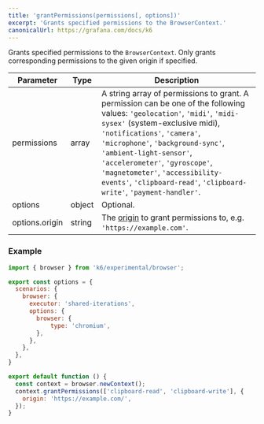 ```yaml
---
title: 'grantPermissions(permissions[, options])'
excerpt: 'Grants specified permissions to the BrowserContext.'
canonicalUrl: https://grafana.com/docs/k6
---
```


Grants specified permissions to the `BrowserContext`. Only grants corresponding permissions to the given origin if specified.

<TableWithNestedRows>

| Parameter      | Type   | Description                                                                                                                                                                                                                                                                                                                                                                                           |
|----------------|--------|-------------------------------------------------------------------------------------------------------------------------------------------------------------------------------------------------------------------------------------------------------------------------------------------------------------------------------------------------------------------------------------------------------|
| permissions    | array  | A string array of permissions to grant. A permission can be one of the following values: `'geolocation'`, `'midi'`, `'midi-sysex'` (system-exclusive midi), `'notifications'`, `'camera'`, `'microphone'`, `'background-sync'`, `'ambient-light-sensor'`, `'accelerometer'`, `'gyroscope'`, `'magnetometer'`, `'accessibility-events'`, `'clipboard-read'`, `'clipboard-write'`, `'payment-handler'`. |
| options        | object | Optional.                                                                                                                                                                                                                                                                                                                                                                                             |
| options.origin | string | The [origin](https://developer.mozilla.org/en-US/docs/Glossary/Origin) to grant permissions to, e.g. `'https://example.com'`.                                                                                                                                                                                                                                                                         |

</TableWithNestedRows>


### Example

<CodeGroup labels={[]}>

```javascript
import { browser } from 'k6/experimental/browser';

export const options = {
  scenarios: {
    browser: {
      executor: 'shared-iterations',
      options: {
        browser: {
            type: 'chromium',
        },
      },
    },
  },
}

export default function () {
  const context = browser.newContext();
  context.grantPermissions(['clipboard-read', 'clipboard-write'], {
    origin: 'https://example.com/',
  });
}
```

</CodeGroup>
